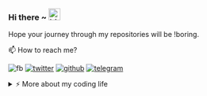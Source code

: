 ### Hi there ~ <img src="https://user-images.githubusercontent.com/1303154/88677602-1635ba80-d120-11ea-84d8-d263ba5fc3c0.gif" width="24px" alt="hi">

Hope your journey through my repositories will be !boring.

📫  How to reach me?

![fb](https://img.shields.io/static/v1?style=flat-square&logo=facebook&label=&message=@skrstv123&color=5b5b5b&labelColor=5b5b5b)
[![twitter](https://img.shields.io/static/v1?style=flat-square&logo=twitter&label=&message=@skrstv123&color=5b5b5b&labelColor=5b5b5b)](https://twitter.com/skrstv123?lang=en)
[![github](https://img.shields.io/static/v1?style=flat-square&logo=github&label=&message=@zheeeng&color=5b5b5b&labelColor=5b5b5b)](https://github.com/skrstv123)
[![telegram](https://img.shields.io/static/v1?style=flat-square&logo=telegram&label=&message=@skrstv123&color=5b5b5b&labelColor=5b5b5b)](https://t.me/skrstv123)

<details>
<summary>⚡️ More about my coding life</summary>
<br />

![StopStalk profile](https://www.stopstalk.com/user/profile/skrstv123)

![Top Langs](https://github-readme-stats.vercel.app/api/top-langs/?username=skrstv123&layout=compact&hide=css,html)

![skrstv123's github stats](https://github-readme-stats.vercel.app/api?username=skrstv123&count_private=true&show_icons=true&theme=onedark)

</details>


<!--
**skrstv123/skrstv123** is a ✨ _special_ ✨ repository because its `README.md` (this file) appears on your GitHub profile.

Here are some ideas to get you started:

- 🔭 I’m currently working on ...
- 🌱 I’m currently learning ...
- 👯 I’m looking to collaborate on ...
- 🤔 I’m looking for help with ...
- 💬 Ask me about ...
- 📫 How to reach me: ...
- 😄 Pronouns: ...
- ⚡ Fun fact: ...
-->
